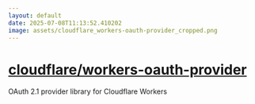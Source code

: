 ```yaml
---
layout: default
date: 2025-07-08T11:13:52.410202
image: assets/cloudflare_workers-oauth-provider_cropped.png
---
```


# [cloudflare/workers-oauth-provider](https://github.com/cloudflare/workers-oauth-provider)

OAuth 2.1 provider library for Cloudflare Workers
